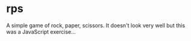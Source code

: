# rps

A simple game of rock, paper, scissors. It doesn't look very well but this was a JavaScript exercise...